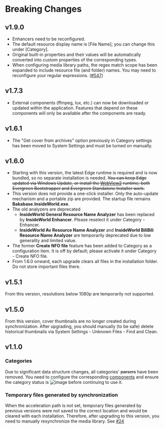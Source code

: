 # Breaking Changes

## v1.9.0

 + Enhancers need to be reconfigured.
 + The default resource display name is [File Name]; you can change this under [Category].
 + Original built-in properties and their values will be automatically converted into custom properties of the corresponding types.
 + When configuring media library paths, the regex match scope has been expanded to include resource file (and folder) names. You may need to reconfigure your regular expressions. ([#547](https://github.com/anobaka/InsideWorld/issues/547))

## v1.7.3

 + External components (ffmpeg, lux, etc.) can now be downloaded or updated within the application. Features that depend on these components will only be available after the components are ready.

## v1.6.1

 + The "Get cover from archives" option previously in Category settings has been moved to System Settings and must be turned on manually.

## v1.6.0

 + Starting with this version, the latest Edge runtime is required and is now bundled, so no separate installation is needed. ~~You can keep Edge updated via Windows Update, or install the [WebView2](https://developer.microsoft.com/en-us/microsoft-edge/webview2/#download-section) runtime; both Evergreen Bootstrapper and Evergreen Standalone Installer work.~~
 + This version does not provide a one-click installer. Only the auto-update mechanism and a portable zip are provided. The startup file remains **Bakabase.InsideWorld.exe**.
 + The old analyzers are deprecated
   + **InsideWorld General Resource Name Analyzer** has been replaced by **InsideWorld Enhancer**. Please reselect it under Category - Enhancer.
   + **InsideWorld Av Resource Name Analyzer** and **InsideWorld BiliBili Resource Name Analyzer** are temporarily deprecated due to low generality and limited value.
 + The former **Create NFO file** feature has been added to Category as a configuration item. It is off by default; please activate it under Category - Create NFO file.
 + From 1.6.0 onward, each upgrade clears all files in the installation folder. Do not store important files there.

## v1.5.1

From this version, resolutions below 1080p are temporarily not supported.

## v1.5.0

From this version, cover thumbnails are no longer created during synchronization. After upgrading, you should manually (to be safe) delete historical thumbnails via System Settings - Unknown Files - Find and Clean.

## v1.1.0

### Categories
Due to significant data structure changes, all categories' ~~parsers~~ have been removed. You need to configure the corresponding [components](https://github.com/Bakabase/InsideWorld/blob/main/Docs/DEFINITIONS.md#%E7%BB%84%E4%BB%B6) and ensure the category status is ![image](https://user-images.githubusercontent.com/2888789/147025320-15369813-b9dd-44e1-b268-c32938423d39.png) before continuing to use it.

### Temporary files generated by synchronization
When the acceleration path is not set, temporary files generated by previous versions were not saved to the correct location and would be cleared with each installation. Therefore, after upgrading to this version, you need to manually resynchronize the media library. See [#24](https://github.com/Bakabase/InsideWorld/issues/24)
